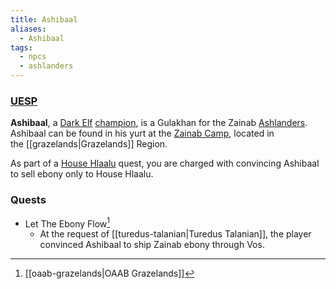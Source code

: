 ```yaml
---
title: Ashibaal
aliases:
  - Ashibaal
tags:
  - npcs
  - ashlanders
---
```

### [UESP](https://en.uesp.net/wiki/Morrowind:Ashibaal)
**Ashibaal**, a [Dark Elf](https://en.uesp.net/wiki/Morrowind:Dark_Elf "Morrowind:Dark Elf") [champion](https://en.uesp.net/wiki/Morrowind:Champion "Morrowind:Champion"), is a Gulakhan for the Zainab [Ashlanders](https://en.uesp.net/wiki/Morrowind:Ashlanders "Morrowind:Ashlanders"). Ashibaal can be found in his yurt at the [Zainab Camp](https://en.uesp.net/wiki/Morrowind:Zainab_Camp "Morrowind:Zainab Camp"), located in the [[grazelands|Grazelands]] Region.

As part of a [House Hlaalu](https://en.uesp.net/wiki/Morrowind:House_Hlaalu "Morrowind:House Hlaalu") quest, you are charged with convincing Ashibaal to sell ebony only to House Hlaalu.
### Quests
* Let The Ebony Flow[^1]
	* At the request of [[turedus-talanian|Turedus Talanian]], the player convinced Ashibaal to ship Zainab ebony through Vos.

[^1]: [[oaab-grazelands|OAAB Grazelands]]